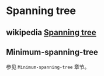 # Spanning tree



## wikipedia [Spanning tree](https://en.wikipedia.org/wiki/Spanning_tree)



## Minimum-spanning-tree

参见 `Minimum-spanning-tree` 章节。

